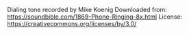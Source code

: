 Dialing tone recorded by Mike Koenig
Downloaded from: https://soundbible.com/1869-Phone-Ringing-8x.html
License: https://creativecommons.org/licenses/by/3.0/